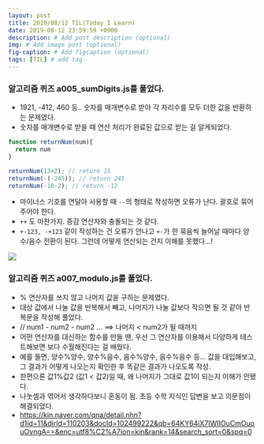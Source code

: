 ```yaml
---
layout: post
title: 2019/08/12 TIL(Today I Learn) 
date: 2019-08-12 23:59:59 +0900
description: # Add post description (optional)
img: # Add image post (optional)
fig-caption: # Add figcaption (optional)
tags: [TIL] # add tag
---
```


### 알고리즘 퀴즈 a005_sumDigits.js를 풀었다.
* 1921, -412, 460 등.. 숫자를 매개변수로 받아 각 자리수를 모두 더한 값을 반환하는 문제였다.
* 숫자를 매개변수로 받을 때 연산 처리가 완료된 값으로 받는 걸 알게되었다.
```js
function returnNum(num){
  return num
}

returnNum(13+2); // return 15
returnNum(-(-245)); // return 245
returnNum(-10-2); // return -12
```
* 마이너스 기호를 연달아 사용할 때 `--`의 형태로 작성하면 오류가 난다. 괄호로 묶어 주어야 한다.
* `++` 도 마찬가지. 증감 연산자와 충돌되는 것 같다.
* `+-123, -+123` 같이 작성하는 건 오류가 안나고 `+-`가 한 묶음씩 늘어날 때마다 양수/음수 전환이 된다. 그런데 어떻게 연산되는 건지 이해를 못했다...!  
<img src="{{site.baseurl}}/assets/post_img/2019-08-12.png">

### 알고리즘 퀴즈 a007_modulo.js를 풀었다.
* % 연산자를 쓰지 않고 나머지 값을 구하는 문제였다.
* 대상 값에서 나눌 값을 반복해서 빼고, 나머지가 나눌 값보다 작으면 될 것 같아 반복문을 작성해 풀었다.
* // num1 - num2 - num2 … ==> 나머지 < num2가 될 때까지
* 어떤 연산자를 대신하는 함수를 만들 땐, 우선 그 연산자를 이용해서 다양하게 테스트해보면 보다 수월해진다는 걸 배웠다.
* 예를 들면, 양수%양수, 양수%음수, 음수%양수, 음수%음수 등... 값을 대입해보고, 그 결과가 어떻게 나오는지 확인한 후 똑같은 결과가 나오도록 작성.
* 한편으론 값1%값2 (값1 < 값2)일 때, 왜 나머지가 그대로 값1이 되는지 이해가 안됐다.
* 나눗셈과 엮어서 생각하다보니 혼동이 됨. 초등 수학 지식인 답변을 보고 의문점이 해결되었다.
* https://kin.naver.com/qna/detail.nhn?d1id=11&dirId=110203&docId=102499222&qb=64KY64iX7IWIIOuCmOuouOyngA==&enc=utf8%C2%A7ion=kin&rank=14&search_sort=0&spq=0